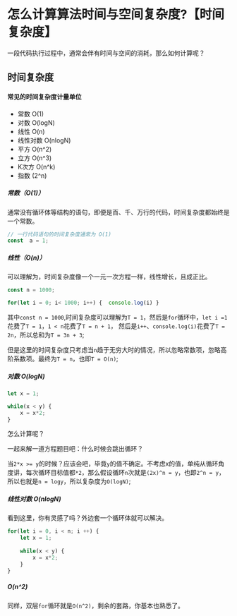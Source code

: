 # 怎么计算算法时间与空间复杂度?【时间复杂度】

一段代码执行过程中，通常会伴有时间与空间的消耗，那么如何计算呢？

## 时间复杂度

#### 常见的时间复杂度计量单位

- 常数 O(1)
- 对数 O(logN)
- 线性 O(n)
- 线性对数 O(nlogN)
- 平方 O(n^2)
- 立方 O(n^3)
- K次方 O(n^k)
- 指数 (2^n)

##### 常数（O(1)）

通常没有循环体等结构的语句，即便是百、千、万行的代码，时间复杂度都始终是一个常数。

```js
// 一行代码语句的时间复杂度通常为 O(1)
const  a = 1;
```

##### 线性（O(n)）

可以理解为，时间复杂度像一个一元一次方程一样，线性增长，且成正比。

```js
const n = 1000;

for(let i = 0; i< 1000; i++) {  console.log(i) }

```

其中`const n = 1000`,时间复杂度可以理解为`T = 1`，然后是`for`循环中，`let i =1`花费了`T = 1`，`1 < n`花费了`T = n + 1`，
然后是`i++`、`console.log(i)`花费了`T = 2n`，所以总和为`T = 3n + 3`;

但是这里的时间复杂度只考虑当`n`趋于无穷大时的情况，所以忽略常数项，忽略高阶系数项。最终为`T = n`，也即`T = O(n)`;

##### 对数 O(logN)

```js
let x = 1;

while(x < y) {
    x = x*2;
}

```

怎么计算呢？

一起来解一道方程题目吧：什么时候会跳出循环？

当`2*x >= y`的时候？应该会吧，毕竟`y`的值不确定。不考虑x的值，单纯从循环角度讲，每次循环目标值都`*2`，那么假设循环`n`次就是`(2x)^n = y`，也即`2^n = y`，
所以也就是`n = logy`，所以复杂度为`O(logN)`;

##### 线性对数 O(nlogN)

看到这里，你有灵感了吗？外边套一个循环体就可以解决。

```js
for(let i = 0, i < n; i ++) {
    let x = 1;
    
    while(x < y) {
        x = x*2;
    }
}
```

##### O(n^2)

同样，双层`for`循环就是`O(n^2)`，剩余的套路，你基本也熟悉了。

